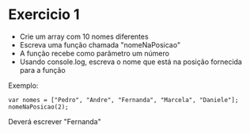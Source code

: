 
# Exercicio 1

- Crie um array com 10 nomes diferentes
- Escreva uma função chamada "nomeNaPosicao"
- A função recebe como parâmetro um número
- Usando console.log, escreva o nome que está na posição fornecida para a função

Exemplo:

    var nomes = ["Pedro", "Andre", "Fernanda", "Marcela", "Daniele"];
    nomeNaPosicao(2);

 Deverá escrever "Fernanda"